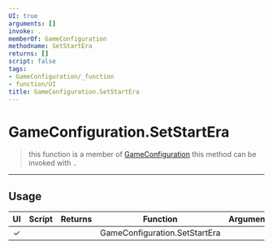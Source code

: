 ```yaml
---
UI: true
arguments: []
invoke: .
memberOf: GameConfiguration
methodname: SetStartEra
returns: []
script: false
tags:
- GameConfiguration/_function
- function/UI
title: GameConfiguration.SetStartEra
---
```

# GameConfiguration.SetStartEra
> this function is a member of [GameConfiguration](civ-6/lua/GameConfiguration.md)
> this method can be invoked with `.`
-----
## Usage
|  UI | Script | Returns | Function | Arguments |
|:---:|:------:|-------:|:--------:|:---------|
|✓| ||GameConfiguration.SetStartEra||

